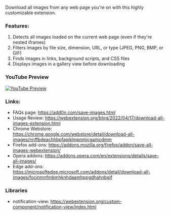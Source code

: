 Download all images from any web page you're on with this highly customizable extension.

### Features:

1. Detects all images loaded on the current web page (even if they're nested iframes)
2. Filters images by file size, dimension, URL, or type (JPEG, PNG, BMP, or GIF)
3. Finds images in links, background scripts, and CSS files
4. Displays images in a gallery view before downloading

### YouTube Preview
[![YouTube Preview](https://img.youtube.com/vi/YaT5sWRV6JQ/0.jpg)](https://www.youtube.com/watch?v=YaT5sWRV6JQ)

### Links:
  * FAQs page: https://add0n.com/save-images.html
  * Usage Review: https://webextension.org/blog/2022/04/17/download-all-images-extension.html
  * Chrome Webstore: https://chrome.google.com/webstore/detail/download-all-images/nnffbdeachhbpfapjklmpnmjcgamcdmm
  * Firefox add-ons: https://addons.mozilla.org/firefox/addon/save-all-images-webextension/
  * Opera addons: https://addons.opera.com/en/extensions/details/save-all-images/
  * Edge add-ons: https://microsoftedge.microsoft.com/addons/detail/download-all-images/focinmnfmbmhknhdaamhppgdhahnbgif


### Libraries
  * notification-view: https://webextension.org/custom-component/notification-view/index.html
